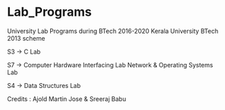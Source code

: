 # Lab_Programs
University Lab Programs during BTech 2016-2020
Kerala University BTech 2013 scheme

S3 	-> 	C Lab

S7 	-> 	Computer Hardware Interfacing Lab
		Network & Operating Systems Lab

S4	->	Data Structures Lab





Credits : Ajold Martin Jose & Sreeraj Babu
